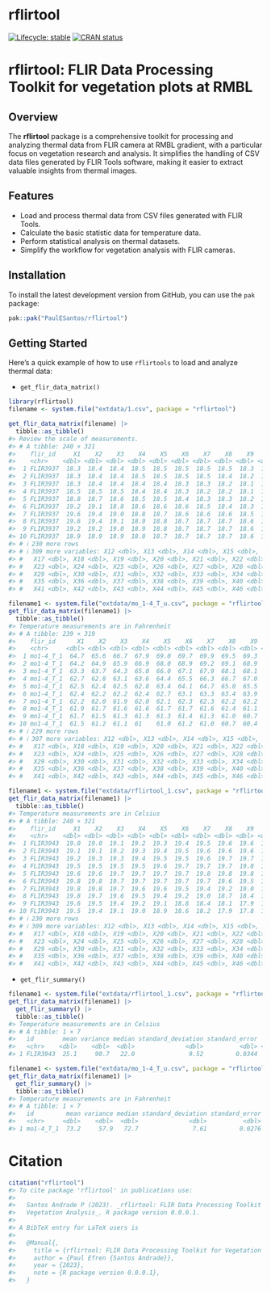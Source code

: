 
<!-- README.md is generated from README.Rmd. Please edit that file -->

# rflirtool

<!-- badges: start -->

[![Lifecycle:
stable](https://img.shields.io/badge/lifecycle-stable-green.svg)](https://lifecycle.r-lib.org/articles/stages.html#stable)
[![CRAN
status](https://www.r-pkg.org/badges/version/rflirtool)](https://CRAN.R-project.org/package=rflirtool)
<!-- badges: end -->

# rflirtool: FLIR Data Processing Toolkit for vegetation plots at RMBL

## Overview

The **rflirtool** package is a comprehensive toolkit for processing and
analyzing thermal data from FLIR camera at RMBL gradient, with a
particular focus on vegetation research and analysis. It simplifies the
handling of CSV data files generated by FLIR Tools software, making it
easier to extract valuable insights from thermal images.

## Features

- Load and process thermal data from CSV files generated with FLIR
  Tools.
- Calculate the basic statistic data for temperature data.
- Perform statistical analysis on thermal datasets.
- Simplify the workflow for vegetation analysis with FLIR cameras.

## Installation

To install the latest development version from GitHub, you can use the
`pak` package:

``` r
pak::pak("PaulESantos/rflirtool")
```

## Getting Started

Here’s a quick example of how to use `rflirtools` to load and analyze
thermal data:

- `get_flir_data_matrix()`

``` r
library(rflirtool)
filename <- system.file("extdata/1.csv", package = "rflirtool")

get_flir_data_matrix(filename) |> 
  tibble::as_tibble()
#> Review the scale of measurements.
#> # A tibble: 240 × 321
#>    flir_id     X1    X2    X3    X4    X5    X6    X7    X8    X9   X10   X11
#>    <chr>    <dbl> <dbl> <dbl> <dbl> <dbl> <dbl> <dbl> <dbl> <dbl> <dbl> <dbl>
#>  1 FLIR3937  18.3  18.4  18.4  18.5  18.5  18.5  18.5  18.5  18.3  18.1  17.9
#>  2 FLIR3937  18.3  18.4  18.4  18.5  18.5  18.5  18.5  18.4  18.2  18.1  17.9
#>  3 FLIR3937  18.3  18.4  18.4  18.4  18.4  18.3  18.3  18.2  18.1  18.0  17.9
#>  4 FLIR3937  18.5  18.5  18.5  18.4  18.4  18.3  18.2  18.2  18.1  18.0  17.9
#>  5 FLIR3937  18.8  18.7  18.6  18.5  18.5  18.4  18.3  18.3  18.2  18.1  17.9
#>  6 FLIR3937  19.2  19.1  18.8  18.6  18.6  18.6  18.5  18.4  18.3  18.2  18.0
#>  7 FLIR3937  19.6  19.4  19.0  18.8  18.7  18.6  18.6  18.6  18.5  18.4  18.2
#>  8 FLIR3937  19.6  19.4  19.1  18.9  18.8  18.7  18.7  18.7  18.6  18.5  18.3
#>  9 FLIR3937  19.2  19.2  19.0  18.9  18.8  18.7  18.7  18.7  18.6  18.5  18.4
#> 10 FLIR3937  18.9  18.9  18.9  18.8  18.7  18.7  18.7  18.7  18.6  18.5  18.4
#> # ℹ 230 more rows
#> # ℹ 309 more variables: X12 <dbl>, X13 <dbl>, X14 <dbl>, X15 <dbl>, X16 <dbl>,
#> #   X17 <dbl>, X18 <dbl>, X19 <dbl>, X20 <dbl>, X21 <dbl>, X22 <dbl>,
#> #   X23 <dbl>, X24 <dbl>, X25 <dbl>, X26 <dbl>, X27 <dbl>, X28 <dbl>,
#> #   X29 <dbl>, X30 <dbl>, X31 <dbl>, X32 <dbl>, X33 <dbl>, X34 <dbl>,
#> #   X35 <dbl>, X36 <dbl>, X37 <dbl>, X38 <dbl>, X39 <dbl>, X40 <dbl>,
#> #   X41 <dbl>, X42 <dbl>, X43 <dbl>, X44 <dbl>, X45 <dbl>, X46 <dbl>, …
```

``` r
filename1 <- system.file("extdata/mo_1-4_T_u.csv", package = "rflirtool")
get_flir_data_matrix(filename1) |> 
  tibble::as_tibble()
#> Temperature measurements are in Fahrenheit
#> # A tibble: 239 × 319
#>    flir_id      X1    X2    X3    X4    X5    X6    X7    X8    X9   X10   X11
#>    <chr>     <dbl> <dbl> <dbl> <dbl> <dbl> <dbl> <dbl> <dbl> <dbl> <dbl> <dbl>
#>  1 mo1-4_T_1  64.7  65.6  66.7  67.9  69.0  69.7  69.9  69.5  69.3  69.2  69.4
#>  2 mo1-4_T_1  64.2  64.9  65.9  66.9  68.0  68.9  69.2  69.1  68.9  68.9  69.0
#>  3 mo1-4_T_1  63.3  63.7  64.3  65.0  66.0  67.1  67.9  68.1  68.1  68.1  68.2
#>  4 mo1-4_T_1  62.7  62.8  63.1  63.6  64.4  65.5  66.3  66.7  67.0  67.2  67.5
#>  5 mo1-4_T_1  62.5  62.4  62.5  62.8  63.4  64.1  64.7  65.0  65.5  66.3  66.7
#>  6 mo1-4_T_1  62.4  62.2  62.2  62.4  62.7  63.1  63.3  63.4  63.9  64.6  64.9
#>  7 mo1-4_T_1  62.2  62.0  61.9  62.0  62.1  62.3  62.3  62.2  62.2  62.3  62.3
#>  8 mo1-4_T_1  61.9  61.7  61.6  61.6  61.7  61.7  61.6  61.4  61.1  60.8  60.6
#>  9 mo1-4_T_1  61.7  61.5  61.3  61.3  61.3  61.4  61.3  61.0  60.7  60.4  60.0
#> 10 mo1-4_T_1  61.5  61.2  61.1  61    61.0  61.2  61.0  60.7  60.4  60.1  59.6
#> # ℹ 229 more rows
#> # ℹ 307 more variables: X12 <dbl>, X13 <dbl>, X14 <dbl>, X15 <dbl>, X16 <dbl>,
#> #   X17 <dbl>, X18 <dbl>, X19 <dbl>, X20 <dbl>, X21 <dbl>, X22 <dbl>,
#> #   X23 <dbl>, X24 <dbl>, X25 <dbl>, X26 <dbl>, X27 <dbl>, X28 <dbl>,
#> #   X29 <dbl>, X30 <dbl>, X31 <dbl>, X32 <dbl>, X33 <dbl>, X34 <dbl>,
#> #   X35 <dbl>, X36 <dbl>, X37 <dbl>, X38 <dbl>, X39 <dbl>, X40 <dbl>,
#> #   X41 <dbl>, X42 <dbl>, X43 <dbl>, X44 <dbl>, X45 <dbl>, X46 <dbl>, …
```

``` r
filename1 <- system.file("extdata/rflirtool_1.csv", package = "rflirtool")
get_flir_data_matrix(filename1) |> 
  tibble::as_tibble()
#> Temperature measurements are in Celsius
#> # A tibble: 240 × 321
#>    flir_id     X1    X2    X3    X4    X5    X6    X7    X8    X9   X10   X11
#>    <chr>    <dbl> <dbl> <dbl> <dbl> <dbl> <dbl> <dbl> <dbl> <dbl> <dbl> <dbl>
#>  1 FLIR3943  19.0  19.0  19.1  19.2  19.3  19.4  19.5  19.6  19.6  19.5  19.3
#>  2 FLIR3943  19.1  19.1  19.2  19.3  19.4  19.5  19.6  19.6  19.6  19.5  19.4
#>  3 FLIR3943  19.2  19.3  19.3  19.4  19.5  19.5  19.6  19.7  19.7  19.6  19.4
#>  4 FLIR3943  19.5  19.5  19.5  19.5  19.6  19.7  19.7  19.7  19.8  19.7  19.5
#>  5 FLIR3943  19.6  19.6  19.7  19.7  19.7  19.7  19.8  19.8  19.8  19.7  19.5
#>  6 FLIR3943  19.8  19.8  19.7  19.7  19.7  19.7  19.7  19.6  19.5  19.4  19.3
#>  7 FLIR3943  19.8  19.8  19.7  19.6  19.6  19.5  19.4  19.2  19.0  18.8  18.9
#>  8 FLIR3943  19.8  19.7  19.6  19.5  19.4  19.2  19.0  18.7  18.4  18.3  18.4
#>  9 FLIR3943  19.6  19.5  19.4  19.2  19.1  18.8  18.4  18.1  17.9  17.9  18.1
#> 10 FLIR3943  19.5  19.4  19.1  19.0  18.9  18.6  18.2  17.9  17.8  17.8  18.1
#> # ℹ 230 more rows
#> # ℹ 309 more variables: X12 <dbl>, X13 <dbl>, X14 <dbl>, X15 <dbl>, X16 <dbl>,
#> #   X17 <dbl>, X18 <dbl>, X19 <dbl>, X20 <dbl>, X21 <dbl>, X22 <dbl>,
#> #   X23 <dbl>, X24 <dbl>, X25 <dbl>, X26 <dbl>, X27 <dbl>, X28 <dbl>,
#> #   X29 <dbl>, X30 <dbl>, X31 <dbl>, X32 <dbl>, X33 <dbl>, X34 <dbl>,
#> #   X35 <dbl>, X36 <dbl>, X37 <dbl>, X38 <dbl>, X39 <dbl>, X40 <dbl>,
#> #   X41 <dbl>, X42 <dbl>, X43 <dbl>, X44 <dbl>, X45 <dbl>, X46 <dbl>, …
```

- `get_flir_summary()`

``` r
filename1 <- system.file("extdata/rflirtool_1.csv", package = "rflirtool")
get_flir_data_matrix(filename1) |> 
  get_flir_summary() |> 
  tibble::as_tibble()
#> Temperature measurements are in Celsius
#> # A tibble: 1 × 7
#>   id        mean variance median standard_deviation standard_error   iqr
#>   <chr>    <dbl>    <dbl>  <dbl>              <dbl>          <dbl> <dbl>
#> 1 FLIR3943  25.1     90.7   22.0               9.52         0.0344  13.1
```

``` r
filename1 <- system.file("extdata/mo_1-4_T_u.csv", package = "rflirtool")
get_flir_data_matrix(filename1) |> 
  get_flir_summary() |> 
  tibble::as_tibble()
#> Temperature measurements are in Fahrenheit
#> # A tibble: 1 × 7
#>   id         mean variance median standard_deviation standard_error   iqr
#>   <chr>     <dbl>    <dbl>  <dbl>              <dbl>          <dbl> <dbl>
#> 1 mo1-4_T_1  73.2     57.9   72.7               7.61         0.0276  10.1
```

# Citation

``` r
citation("rflirtool")
#> To cite package 'rflirtool' in publications use:
#> 
#>   Santos Andrade P (2023). _rflirtool: FLIR Data Processing Toolkit for
#>   Vegetation Analysis_. R package version 0.0.0.1.
#> 
#> A BibTeX entry for LaTeX users is
#> 
#>   @Manual{,
#>     title = {rflirtool: FLIR Data Processing Toolkit for Vegetation Analysis},
#>     author = {Paul Efren {Santos Andrade}},
#>     year = {2023},
#>     note = {R package version 0.0.0.1},
#>   }
```

